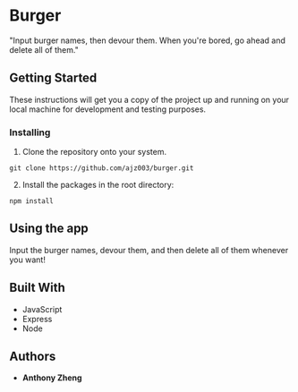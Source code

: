 # Burger

"Input burger names, then devour them. When you're bored, go ahead and delete all of them."

## Getting Started

These instructions will get you a copy of the project up and running on your local machine for development and testing purposes.


### Installing

1. Clone the repository onto your system.

```
git clone https://github.com/ajz003/burger.git
```

2. Install the packages in the root directory:

```
npm install
```


## Using the app


Input the burger names, devour them, and then delete all of them whenever you want!


## Built With

* JavaScript
* Express
* Node


## Authors

* **Anthony Zheng** 
